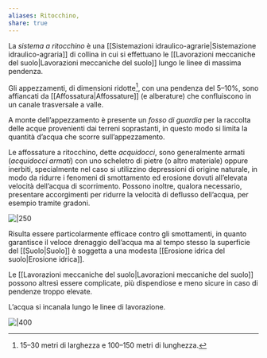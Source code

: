 ```yaml
---
aliases: Ritocchino,
share: true
---
```

La *sistema a ritocchino* è una [[Sistemazioni idraulico-agrarie|Sistemazione idraulico-agraria]] di collina in cui si effettuano le [[Lavorazioni meccaniche del suolo|Lavorazioni meccaniche del suolo]] lungo le linee di massima pendenza.

Gli appezzamenti, di dimensioni ridotte[^1], con una pendenza del 5–10%, sono affiancati da [[Affossatura|Affossature]] (e alberature) che confluiscono in un canale trasversale a valle.

A monte dell’appezzamento è presente un *fosso di guardia* per la raccolta delle acque provenienti dai terreni soprastanti, in questo modo si limita la quantità d’acqua che scorre sull’appezzamento.

Le affossature a ritocchino, dette *acquidocci*, sono generalmente armati (*acquidocci armati*) con uno scheletro di pietre (o altro materiale) oppure inerbiti, specialmente nel caso si utilizzino depressioni di origine naturale, in modo da ridurre i fenomeni di smottamento ed erosione dovuti all’elevata velocità dell’acqua di scorrimento.
Possono inoltre, qualora necessario, presentare accorgimenti per ridurre la velocità di deflusso dell’acqua, per esempio tramite gradoni.

![|250](0ddeb4a5632369fec92c84b97bc635a8_MD5%201.png)

[^1]: 15–30 metri di larghezza e 100–150 metri di lunghezza.

Risulta essere particolarmente efficace contro gli smottamenti, in quanto garantisce il veloce drenaggio dell’acqua ma al tempo stesso la superficie del [[Suolo|Suolo]] è soggetta a una modesta [[Erosione idrica del suolo|Erosione idrica]].

Le [[Lavorazioni meccaniche del suolo|Lavorazioni meccaniche del suolo]] possono altresì essere complicate, più dispendiose e meno sicure in caso di pendenze troppo elevate.

L’acqua si incanala lungo le linee di lavorazione. 


![|400](9c9ddb4e1e52603bb161abb4e88833de_MD5%201.png)